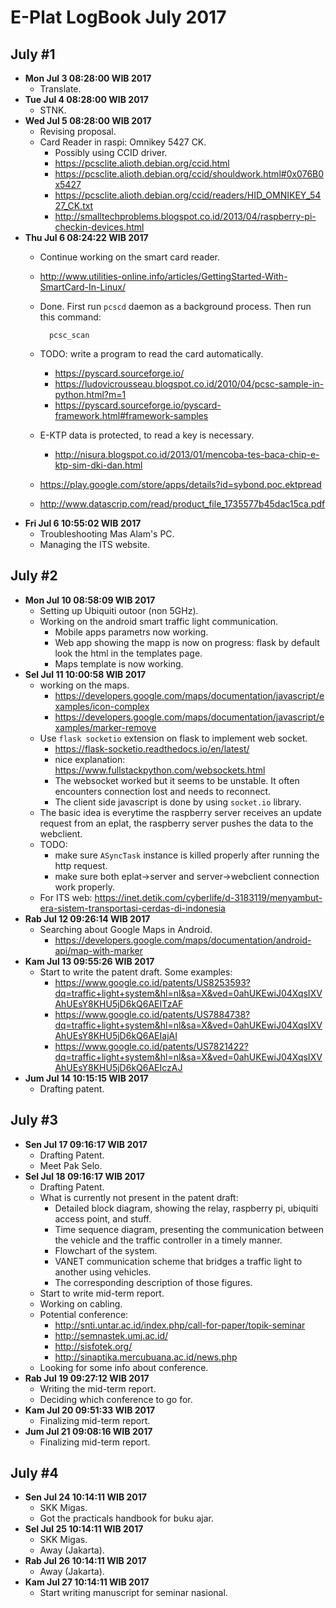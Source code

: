 E-Plat LogBook July 2017
=======================

July #1
-------
- **Mon Jul  3 08:28:00 WIB 2017**
	- Translate.
- **Tue Jul  4 08:28:00 WIB 2017**
	- STNK.
- **Wed Jul  5 08:28:00 WIB 2017**
	- Revising proposal.
	- Card Reader in raspi: Omnikey 5427 CK.
		- Possibly using CCID driver.
		- https://pcsclite.alioth.debian.org/ccid.html
		- https://pcsclite.alioth.debian.org/ccid/shouldwork.html#0x076B0x5427
		- https://pcsclite.alioth.debian.org/ccid/readers/HID_OMNIKEY_5427_CK.txt
		- http://smalltechproblems.blogspot.co.id/2013/04/raspberry-pi-checkin-devices.html
- **Thu Jul  6 08:24:22 WIB 2017**
	- Continue working on the smart card reader.
	- http://www.utilities-online.info/articles/GettingStarted-With-SmartCard-In-Linux/
	- Done. First run `pcscd` daemon as a background process. Then run this command:

			pcsc_scan

	- TODO: write a program to read the card automatically.
		- https://pyscard.sourceforge.io/
		- https://ludovicrousseau.blogspot.co.id/2010/04/pcsc-sample-in-python.html?m=1
		- https://pyscard.sourceforge.io/pyscard-framework.html#framework-samples
	- E-KTP data is protected, to read a key is necessary.
		- http://nisura.blogspot.co.id/2013/01/mencoba-tes-baca-chip-e-ktp-sim-dki-dan.html
	- https://play.google.com/store/apps/details?id=sybond.poc.ektpread
	- http://www.datascrip.com/read/product_file_1735577b45dac15ca.pdf
- **Fri Jul  6 10:55:02 WIB 2017**
	- Troubleshooting Mas Alam's PC.
	- Managing the ITS website.

July #2
-------
- **Mon Jul 10 08:58:09 WIB 2017**
	- Setting up Ubiquiti outoor (non 5GHz).
	- Working on the android smart traffic light communication.
		- Mobile apps parametrs now working.
		- Web app showing the mapp is now on progress: flask by default look the html in the templates page.
		- Maps template is now working.
- **Sel Jul 11 10:00:58 WIB 2017**
	- working on the maps.
		- https://developers.google.com/maps/documentation/javascript/examples/icon-complex
		- https://developers.google.com/maps/documentation/javascript/examples/marker-remove
	- Use `flask socketio` extension on flask to implement web socket.
		- https://flask-socketio.readthedocs.io/en/latest/
		- nice explanation: https://www.fullstackpython.com/websockets.html
		- The websocket worked but it seems to be unstable. It often encounters connection lost and needs to reconnect.
		- The client side javascript is done by using `socket.io` library.
	- The basic idea is everytime the raspberry server receives an update request from an eplat, the raspberry server pushes the data to the webclient.
	- TODO:
		- make sure `ASyncTask` instance is killed properly after running the http request.
		- make sure both eplat->server and server->webclient connection work properly.
	- For ITS web: https://inet.detik.com/cyberlife/d-3183119/menyambut-era-sistem-transportasi-cerdas-di-indonesia
- **Rab Jul 12 09:26:14 WIB 2017**
	- Searching about Google Maps in Android.
		- https://developers.google.com/maps/documentation/android-api/map-with-marker
- **Kam Jul 13 09:55:26 WIB 2017**
	- Start to write the patent draft. Some examples:
		- https://www.google.co.id/patents/US8253593?dq=traffic+light+system&hl=nl&sa=X&ved=0ahUKEwiJ04XqsIXVAhUEsY8KHU5jD6kQ6AEITzAF
		- https://www.google.co.id/patents/US7884738?dq=traffic+light+system&hl=nl&sa=X&ved=0ahUKEwiJ04XqsIXVAhUEsY8KHU5jD6kQ6AEIajAI
		- https://www.google.co.id/patents/US7821422?dq=traffic+light+system&hl=nl&sa=X&ved=0ahUKEwiJ04XqsIXVAhUEsY8KHU5jD6kQ6AEIczAJ
- **Jum Jul 14 10:15:15 WIB 2017**
	- Drafting patent.

July #3
-------
- **Sen Jul 17 09:16:17 WIB 2017**
	- Drafting Patent.
	- Meet Pak Selo.
- **Sel Jul 18 09:16:17 WIB 2017**
	- Drafting Patent.
	- What is currently not present in the patent draft:
		- Detailed block diagram, showing the relay, raspberry pi, ubiquiti access point, and stuff.
		- Time sequence diagram, presenting the communication between the vehicle and the traffic controller in a timely manner.
		- Flowchart of the system.
		- VANET communication scheme that bridges a traffic light to another using vehicles.
		- The corresponding description of those figures.
	- Start to write mid-term report.
	- Working on cabling.
	- Potential conference:
		- http://snti.untar.ac.id/index.php/call-for-paper/topik-seminar
		- http://semnastek.umj.ac.id/
		- http://sisfotek.org/
		- http://sinaptika.mercubuana.ac.id/news.php
	- Looking for some info about conference.
- **Rab Jul 19 09:27:12 WIB 2017**
	- Writing the mid-term report.
	- Deciding which conference to go for.
- **Kam Jul 20 09:51:33 WIB 2017**
	- Finalizing mid-term report.
- **Jum Jul 21 09:08:16 WIB 2017**
	- Finalizing mid-term report.

July #4
-------
- **Sen Jul 24 10:14:11 WIB 2017**
	- SKK Migas.
	- Got the practicals handbook for buku ajar.
- **Sel Jul 25 10:14:11 WIB 2017**
	- SKK Migas.
	- Away (Jakarta).
- **Rab Jul 26 10:14:11 WIB 2017**
	- Away (Jakarta).
- **Kam Jul 27 10:14:11 WIB 2017**
	- Start writing manuscript for seminar nasional.
